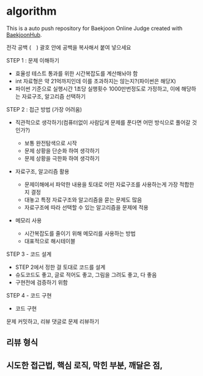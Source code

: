 # algorithm
This is a auto push repository for Baekjoon Online Judge created with [BaekjoonHub](https://github.com/BaekjoonHub/BaekjoonHub).

전각 공백 (　) 괄호 안에 공백을 복사해서 붙여 넣으세요



STEP 1 : 문제 이해하기
- 효율성 테스트 통과를 위한 시간복잡도를 계산해놔야 함
- int 자료형은 약 21억까지인데 이를 초과하지는 않는지?(파이썬은 해당X)
- 파이썬 기준으로 실행시간 1초당 실행횟수 1000만번정도로 가정하고, 이에 해당하는 자료구조, 알고리즘 선택하기

STEP 2 : 접근 방법 (가장 어려움)
- 직관적으로 생각하기(컴퓨터없이 사람답게 문제를 푼다면 어떤 방식으로 풀어갈 것인가?)
  - 보통 완전탐색으로 시작
  - 문제 상황을 단순화 하여 생각하기
  - 문제 상황을 극한화 하여 생각하기
 
- 자료구조, 알고리즘 활용
  - 문제이해에서 파악한 내용을 토대로 어떤 자료구조를 사용하는게 가장 적합한지 결정
  - 대놓고 특정 자료구조와 알고리즘을 묻는 문제도 많음
  - 자료구조에 따라 선택할 수 있는 알고리즘을 문제에 적용

- 메모리 사용
  - 시간복잡도를 줄이기 위해 메모리를 사용하는 방법
  - 대표적으로 해시테이블 

STEP 3 - 코드 설계
- STEP 2에서 정한 걸 토대로 코드를 설계
- 슈도코드도 좋고, 글로 적어도 좋고, 그림을 그려도 좋고, 다 좋음
- 구현전에 검증하기 위함

STEP 4 - 코드 구현
- 코드 구현




문제 커밋하고, 리뷰 댓글로 문제 리뷰하기

리뷰 형식 
-----------
시도한 접근법,
핵심 로직,
막힌 부분,
깨달은 점, 
-----------
